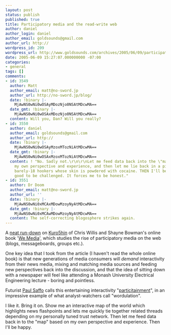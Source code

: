 ```yaml
---
layout: post
status: publish
published: true
title: Participatory media and the read-write web
author: daniel
author_login: daniel
author_email: goldsounds@gmail.com
author_url: http://
wordpress_id: 209
wordpress_url: http://www.goldsounds.com/archives/2005/06/09/participatory-media-and-the-read-write-web/
date: 2005-06-09 15:27:07.000000000 -07:00
categories:
- general
tags: []
comments:
- id: 3549
  author: Matt
  author_email: matt@no-sword.jp
  author_url: http://no-sword.jp/blog/
  date: !binary |-
    MjAwNS0wNi0wOSAyMDozNjo0NSAtMDcwMA==
  date_gmt: !binary |-
    MjAwNS0wNi0wOSAxMDozNjo0NSAtMDcwMA==
  content: Will you, Dan? Will you really?
- id: 3550
  author: daniel
  author_email: goldsounds@gmail.com
  author_url: http://
  date: !binary |-
    MjAwNS0wNi0wOSAyMzoxMTozNiAtMDcwMA==
  date_gmt: !binary |-
    MjAwNS0wNi0wOSAxMzoxMTozNiAtMDcwMA==
  content: ! "No. Sadly not.\r\n\r\nLet me feed data back into the \"map\" based on
    my own perspective and experience, and then let me lie back in a pile of eager
    barely-18 hookers whose skin is powdered with cocaine. THEN I'll be happy.\r\n\r\nIt's
    good to be challenged. It forces me to be honest."
- id: 3551
  author: Dr Doom
  author_email: matt@no-sword.jp
  author_url: ''
  date: !binary |-
    MjAwNS0wNi0xMCAxMDowMzoyNyAtMDcwMA==
  date_gmt: !binary |-
    MjAwNS0wNi0xMCAwMDowMzoyNyAtMDcwMA==
  content: The self-correcting blogosphere strikes again.
---
```

A <a href="http://www.kuro5hin.org/story/2005/5/30/215120/777">neat run-down</a> on <a href="http://www.kuro5hin.org/">Kuro5hin</a> of Chris Willis and Shayne Bowman's online book '<a href="http://www.hypergene.net/wemedia/weblog.php">We Media</a>', which studies the rise of participatory media on the web (blogs, messageboards, groups etc.).

One key idea that I took from the article (I haven't read the whole online book) is that new generations of media consumers will <em>demand</em> interactivity from their news media, mixing and matching media sources and feeding new perspectives back into the discussion, and that the idea of sitting down with a newspaper will feel like attending a Monash University Electrical Engineering lecture - boring and pointless.

Futurist <a href="http://www.saffo.com/">Paul Saffo</a> calls this entertaining interactivity "<a href="http://www.saffo.com/consumers.html">particitainment</a>", in an impressive example of what analyst-watchers call "wordulation".

I like it. Bring it on. Show me an interactive map of the world which highlights news flashpoints and lets me quickly tie together related threads depending on my personally tuned trust network. Then let me feed data back in to the "map" based on my own perspective and experience. Then I'll be happy.
